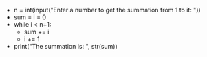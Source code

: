 - n = int(input("Enter a number to get the summation from 1 to it: "))
- sum = i = 0
- while i < n+1:
	- sum += i
	- i += 1
- print("The summation is: ", str(sum))
